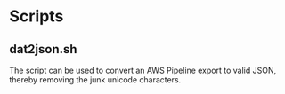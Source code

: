 # Scripts

## dat2json.sh
The script can be used to convert an AWS Pipeline export to valid JSON, thereby removing the junk unicode characters.